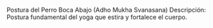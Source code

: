 Postura del Perro Boca Abajo (Adho Mukha Svanasana)
Descripción:
Postura fundamental del yoga que estira y fortalece el cuerpo.
